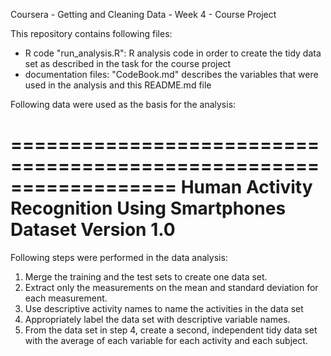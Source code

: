 Coursera - Getting and Cleaning Data - Week 4 - Course Project

This repository contains following files:

- R code "run_analysis.R": R analysis code in order to create the tidy data set as described in the task for the course project
- documentation files: "CodeBook.md" describes the variables that were used in the analysis 
and this README.md file

Following data were used as the basis for the analysis:

==================================================================
Human Activity Recognition Using Smartphones Dataset
Version 1.0
==================================================================

Following steps were performed in the data analysis:

1. Merge the training and the test sets to create one data set.
2. Extract only the measurements on the mean and standard deviation for each measurement.
3. Use descriptive activity names to name the activities in the data set
4. Appropriately label the data set with descriptive variable names.
5. From the data set in step 4, create a second, independent tidy data set with the average of each variable for each activity and each subject.